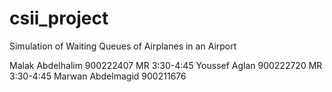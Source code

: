 # csii_project
Simulation of Waiting Queues of Airplanes in an Airport

Malak Abdelhalim 900222407 MR 3:30-4:45
Youssef Aglan 900222720 MR 3:30-4:45
Marwan Abdelmagid 900211676 
